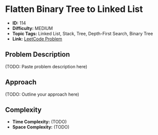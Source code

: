 # Flatten Binary Tree to Linked List

- **ID:** 114
- **Difficulty:** MEDIUM
- **Topic Tags:** Linked List, Stack, Tree, Depth-First Search, Binary Tree
- **Link:** [LeetCode Problem](https://leetcode.com/problems/flatten-binary-tree-to-linked-list/description/)

## Problem Description

(TODO: Paste problem description here)

## Approach

(TODO: Outline your approach here)

## Complexity

- **Time Complexity:** (TODO)
- **Space Complexity:** (TODO)
